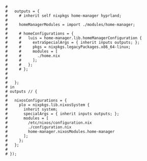     #
    #   outputs = {
    #     # inherit self nixpkgs home-manager hyprland;
    #
    #     homeManagerModules = import ./modules/home-manager;
    #
    #     # homeConfigurations = {
    #     #   luis = home-manager.lib.homeManagerConfiguration {
    #     #     extraSpecialArgs = { inherit inputs outputs; };
    #     #     pkgs = nixpkgs.legacyPackages.x86_64-linux;
    #     #     modules = [
    #     #       ./home.nix
    #     #     ];
    #     #   };
    #     # };
    #
    #
    #   };
    # in
    # outputs // {
    #
    #   nixosConfigurations = {
    #     plo = nixpkgs.lib.nixosSystem {
    #       inherit system;
    #       specialArgs = { inherit inputs outputs; };
    #       modules = [
    #         /etc/nixos/configuration.nix
    #         ./configuration.nix
    #         home-manager.nixosModules.home-manager
    #       ];
    #     };
    #   };
    #
    # });
